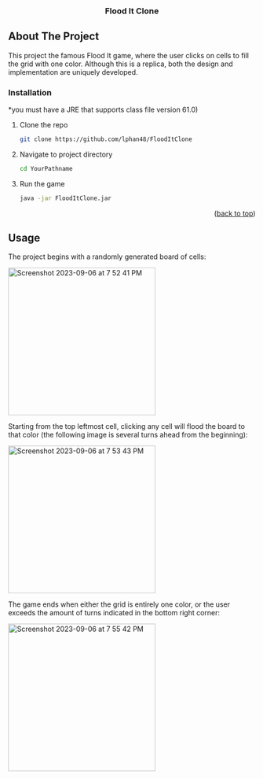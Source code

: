 <h3 align="center">Flood It Clone</h3>

## About The Project

This project the famous Flood It game, where the user clicks on cells to fill the grid with one color. Although this is a replica, both the design and implementation are uniquely developed.

### Installation
*you must have a JRE that supports class file version 61.0)

1. Clone the repo
   ```sh
   git clone https://github.com/lphan48/FloodItClone
   ```
2. Navigate to project directory
   ```sh
   cd YourPathname
   ```
3. Run the game
   ```sh
   java -jar FloodItClone.jar
   ```

<p align="right">(<a href="#readme-top">back to top</a>)</p>

## Usage
The project begins with a randomly generated board of cells:

<img width="300" alt="Screenshot 2023-09-06 at 7 52 41 PM" src="https://github.com/lphan48/FloodItClone/assets/116211528/ea2a0644-5216-469e-ad2e-473fa326f327">




Starting from the top leftmost cell, clicking any cell will flood the board to that color (the following image is several turns ahead from the beginning):

<img width="300" alt="Screenshot 2023-09-06 at 7 53 43 PM" src="https://github.com/lphan48/FloodItClone/assets/116211528/8bddeea4-dd74-421b-ae1c-9c8bc9c8a91a">




The game ends when either the grid is entirely one color, or the user exceeds the amount of turns indicated in the bottom right corner:

<img width="300" alt="Screenshot 2023-09-06 at 7 55 42 PM" src="https://github.com/lphan48/FloodItClone/assets/116211528/9c19d917-8dda-4575-a63c-332d89b35534">



